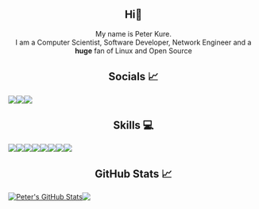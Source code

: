 <h2 align="center">Hi👋</h2>

<p align="center">My name is Peter Kure.<br/> I am a Computer Scientist, Software Developer, Network Engineer and a <b>huge</b> fan of Linux and Open Source</p>
</p>

<h2 align="center"> Socials &#x1f4c8 </h2>

<div align="center" style="display: flex;">
  <a href="https://twitter.com/PeterKure3">
   <img src="https://img.shields.io/badge/Twitter-blue?label=Twitter&logo=Twitter&style=for-the-badge" />
  </a>
  <a href="www.linkedin.com/in/PeterKure">
    <img src="https://img.shields.io/badge/LinkedIn-blue?label=LinkedIn&logo=LinkedIn&style=for-the-badge" />
  </a>
  <a href="https://www.instagram.com/_peter43_/">
   <img src="https://img.shields.io/badge/Instagram-E4405F?style=for-the-badge&logo=instagram&logoColor=white&label=Instagram" />
</a>
  
</div>
<h2 align="center"> Skills &#x1F4BB </h2>

<div align="center" style="display: flex;">
<img src = "https://img.shields.io/badge/Python-3776AB?style=for-the-badge&logo=python&logoColor=white"/>
<img src="https://img.shields.io/badge/Java-ED8B00?style=for-the-badge&logo=java&logoColor=white"/>
<img src = "https://img.shields.io/badge/HTML5-E34F26?style=for-the-badge&logo=html5&logoColor=white"/>
<img src = "https://img.shields.io/badge/JavaScript-F7DF1E?style=for-the-badge&logo=javascript&logoColor=black"/>
<img src = "https://img.shields.io/badge/C-00599C?style=for-the-badge&logo=c&logoColor=white"/>
<img src="https://img.shields.io/badge/CSS3-1572B6?style=for-the-badge&logo=css3&logoColor=white"/>
<img src="https://img.shields.io/badge/Linux-FCC624?style=for-the-badge&logo=linux&logoColor=black"/>
<img src="https://img.shields.io/badge/MySQL-4479A1?style=for-the-badge&logo=mysql&logoColor=white"/>
</div>

<h2 align="center"> GitHub Stats &#x1f4c8 </h2>

<div align="center" style="display: flex;">
<a href="https://github.com/peterkure3">
  <img align="center" src="https://github-readme-stats.vercel.app/api?username=peterkure3&show_icons=true&line_height=20&count_private=true&title_color=ffffff&text_color=c9cacc&icon_color=2bbc8a&bg_color=1d1f21" alt="Peter's GitHub Stats" />
</a>

<a href="https://github.com/peterkure3/peterkure3">
  <img align="center" src="https://github-readme-stats.vercel.app/api/top-langs/?username=peterkure3&layout=compact&hide=java,html&title_color=ffffff&text_color=c9cacc&icon_color=2bbc8a&bg_color=1d1f21" />
</a>
</div>




